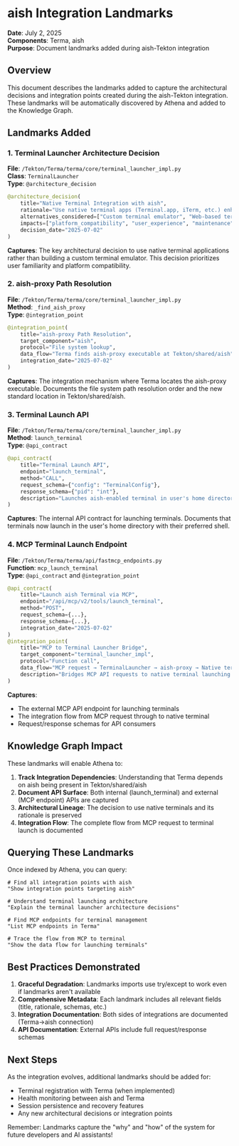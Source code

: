 # aish Integration Landmarks

**Date**: July 2, 2025  
**Components**: Terma, aish  
**Purpose**: Document landmarks added during aish-Tekton integration

## Overview

This document describes the landmarks added to capture the architectural decisions and integration points created during the aish-Tekton integration. These landmarks will be automatically discovered by Athena and added to the Knowledge Graph.

## Landmarks Added

### 1. Terminal Launcher Architecture Decision

**File**: `/Tekton/Terma/terma/core/terminal_launcher_impl.py`  
**Class**: `TerminalLauncher`  
**Type**: `@architecture_decision`

```python
@architecture_decision(
    title="Native Terminal Integration with aish",
    rationale="Use native terminal apps (Terminal.app, iTerm, etc.) enhanced with aish-proxy for AI capabilities",
    alternatives_considered=["Custom terminal emulator", "Web-based terminal", "PTY manipulation"],
    impacts=["platform_compatibility", "user_experience", "maintenance"],
    decision_date="2025-07-02"
)
```

**Captures**: The key architectural decision to use native terminal applications rather than building a custom terminal emulator. This decision prioritizes user familiarity and platform compatibility.

### 2. aish-proxy Path Resolution

**File**: `/Tekton/Terma/terma/core/terminal_launcher_impl.py`  
**Method**: `_find_aish_proxy`  
**Type**: `@integration_point`

```python
@integration_point(
    title="aish-proxy Path Resolution",
    target_component="aish",
    protocol="File system lookup",
    data_flow="Terma finds aish-proxy executable at Tekton/shared/aish",
    integration_date="2025-07-02"
)
```

**Captures**: The integration mechanism where Terma locates the aish-proxy executable. Documents the file system path resolution order and the new standard location in Tekton/shared/aish.

### 3. Terminal Launch API

**File**: `/Tekton/Terma/terma/core/terminal_launcher_impl.py`  
**Method**: `launch_terminal`  
**Type**: `@api_contract`

```python
@api_contract(
    title="Terminal Launch API",
    endpoint="launch_terminal",
    method="CALL",
    request_schema={"config": "TerminalConfig"},
    response_schema={"pid": "int"},
    description="Launches aish-enabled terminal in user's home directory with their shell"
)
```

**Captures**: The internal API contract for launching terminals. Documents that terminals now launch in the user's home directory with their preferred shell.

### 4. MCP Terminal Launch Endpoint

**File**: `/Tekton/Terma/terma/api/fastmcp_endpoints.py`  
**Function**: `mcp_launch_terminal`  
**Type**: `@api_contract` and `@integration_point`

```python
@api_contract(
    title="Launch aish Terminal via MCP",
    endpoint="/api/mcp/v2/tools/launch_terminal",
    method="POST",
    request_schema={...},
    response_schema={...},
    integration_date="2025-07-02"
)
@integration_point(
    title="MCP to Terminal Launcher Bridge",
    target_component="terminal_launcher_impl",
    protocol="Function call",
    data_flow="MCP request → TerminalLauncher → aish-proxy → Native terminal",
    description="Bridges MCP API requests to native terminal launching with aish"
)
```

**Captures**: 
- The external MCP API endpoint for launching terminals
- The integration flow from MCP request through to native terminal
- Request/response schemas for API consumers

## Knowledge Graph Impact

These landmarks will enable Athena to:

1. **Track Integration Dependencies**: Understanding that Terma depends on aish being present in Tekton/shared/aish
2. **Document API Surface**: Both internal (launch_terminal) and external (MCP endpoint) APIs are captured
3. **Architectural Lineage**: The decision to use native terminals and its rationale is preserved
4. **Integration Flow**: The complete flow from MCP request to terminal launch is documented

## Querying These Landmarks

Once indexed by Athena, you can query:

```
# Find all integration points with aish
"Show integration points targeting aish"

# Understand terminal launching architecture
"Explain the terminal launcher architecture decisions"

# Find MCP endpoints for terminal management
"List MCP endpoints in Terma"

# Trace the flow from MCP to terminal
"Show the data flow for launching terminals"
```

## Best Practices Demonstrated

1. **Graceful Degradation**: Landmarks imports use try/except to work even if landmarks aren't available
2. **Comprehensive Metadata**: Each landmark includes all relevant fields (title, rationale, schemas, etc.)
3. **Integration Documentation**: Both sides of integrations are documented (Terma→aish connection)
4. **API Documentation**: External APIs include full request/response schemas

## Next Steps

As the integration evolves, additional landmarks should be added for:
- Terminal registration with Terma (when implemented)
- Health monitoring between aish and Terma
- Session persistence and recovery features
- Any new architectural decisions or integration points

Remember: Landmarks capture the "why" and "how" of the system for future developers and AI assistants!